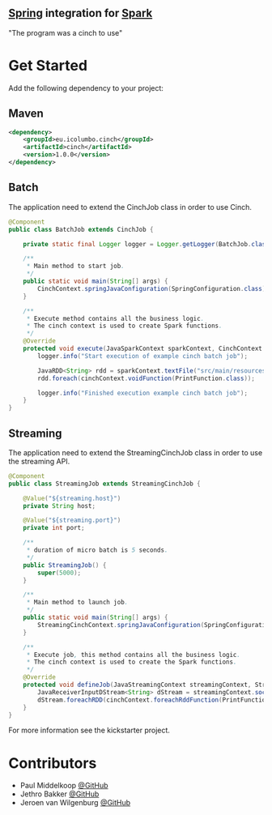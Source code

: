 [Spring](http://spring.io/) integration for [Spark](https://spark.apache.org/)
------------------------------------------------------------------------------

"The program was a cinch to use"

Get Started
===========

Add the following dependency to your project:

Maven
-----

```xml
<dependency>
	<groupId>eu.icolumbo.cinch</groupId>
	<artifactId>cinch</artifactId>
	<version>1.0.0</version>
</dependency>
```

Batch
-----

The application need to extend the CinchJob class in order to use Cinch.

```java
@Component
public class BatchJob extends CinchJob {

	private static final Logger logger = Logger.getLogger(BatchJob.class);

	/**
	 * Main method to start job.
	 */
	public static void main(String[] args) {
		CinchContext.springJavaConfiguration(SpringConfiguration.class).executeJob();
	}

	/**
	 * Execute method contains all the business logic.
	 * The cinch context is used to create Spark functions.
	 */
	@Override
	protected void execute(JavaSparkContext sparkContext, CinchContext cinchContext) {
		logger.info("Start execution of example cinch batch job");

		JavaRDD<String> rdd = sparkContext.textFile("src/main/resources/example.txt");
		rdd.foreach(cinchContext.voidFunction(PrintFunction.class));

		logger.info("Finished execution example cinch batch job");
	}
}
```


Streaming
---------

The application need to extend the StreamingCinchJob class in order to use the streaming API.

```java
@Component
public class StreamingJob extends StreamingCinchJob {

	@Value("${streaming.host}")
	private String host;

	@Value("${streaming.port}")
	private int port;

	/**
	 * duration of micro batch is 5 seconds.
	 */
	public StreamingJob() {
		super(5000);
	}

	/**
	 * Main method to launch job.
	 */
	public static void main(String[] args) {
		StreamingCinchContext.springJavaConfiguration(SpringConfiguration.class).executeJob();
	}

	/**
	 * Execute job, this method contains all the business logic.
	 * The cinch context is used to create the Spark functions.
	 */
	@Override
	protected void defineJob(JavaStreamingContext streamingContext, StreamingCinchContext cinchContext) {
		JavaReceiverInputDStream<String> dStream = streamingContext.socketTextStream(host, port);
		dStream.foreachRDD(cinchContext.foreachRddFunction(PrintFunction.class));
	}
}
```

For more information see the kickstarter project.


Contributors
============
* Paul Middelkoop [@GitHub](http://github.com/paulmiddelkoop)
* Jethro Bakker [@GitHub](http://github.com/jethrobakker)
* Jeroen van Wilgenburg [@GitHub](http://github.com/jvwilge)

